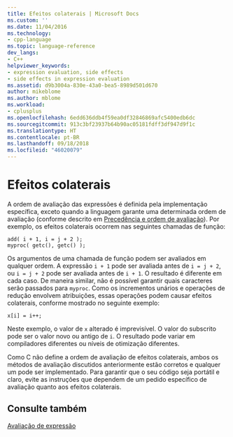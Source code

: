 ```yaml
---
title: Efeitos colaterais | Microsoft Docs
ms.custom: ''
ms.date: 11/04/2016
ms.technology:
- cpp-language
ms.topic: language-reference
dev_langs:
- C++
helpviewer_keywords:
- expression evaluation, side effects
- side effects in expression evaluation
ms.assetid: d9b3004a-830e-43a0-bea5-8989d501d670
author: mikeblome
ms.author: mblome
ms.workload:
- cplusplus
ms.openlocfilehash: 6edd636ddb4f59ea0df32846869afc5400edb6dc
ms.sourcegitcommit: 913c3bf23937b64b90ac05181fdff3df947d9f1c
ms.translationtype: HT
ms.contentlocale: pt-BR
ms.lasthandoff: 09/18/2018
ms.locfileid: "46020079"
---
```

# <a name="side-effects"></a>Efeitos colaterais

A ordem de avaliação das expressões é definida pela implementação específica, exceto quando a linguagem garante uma determinada ordem de avaliação (conforme descrito em [Precedência e ordem de avaliação](../c-language/precedence-and-order-of-evaluation.md)). Por exemplo, os efeitos colaterais ocorrem nas seguintes chamadas de função:

```
add( i + 1, i = j + 2 );
myproc( getc(), getc() );
```

Os argumentos de uma chamada de função podem ser avaliados em qualquer ordem. A expressão `i + 1` pode ser avaliada antes de `i = j + 2`, ou `i = j + 2` pode ser avaliada antes de `i + 1`. O resultado é diferente em cada caso. De maneira similar, não é possível garantir quais caracteres serão passados para `myproc`. Como os incrementos unários e operações de redução envolvem atribuições, essas operações podem causar efeitos colaterais, conforme mostrado no seguinte exemplo:

```
x[i] = i++;
```

Neste exemplo, o valor de `x` alterado é imprevisível. O valor do subscrito pode ser o valor novo ou antigo de `i`. O resultado pode variar em compiladores diferentes ou níveis de otimização diferentes.

Como C não define a ordem de avaliação de efeitos colaterais, ambos os métodos de avaliação discutidos anteriormente estão corretos e qualquer um pode ser implementado. Para garantir que o seu código seja portátil e claro, evite as instruções que dependem de um pedido específico de avaliação quanto aos efeitos colaterais.

## <a name="see-also"></a>Consulte também

[Avaliação de expressão](../c-language/expression-evaluation-c.md)